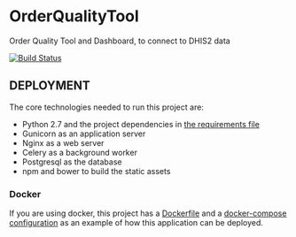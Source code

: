 # OrderQualityTool
Order Quality Tool and Dashboard, to connect to DHIS2 data

[![Build Status](https://travis-ci.org/CHAIUganda/OrderQualityTool.svg?branch=develop)](https://travis-ci.org/CHAIUganda/OrderQualityTool)

## DEPLOYMENT
The core technologies needed to run this project are:

- Python 2.7 and the project dependencies in [the requirements file](requirements/prod.txt)
- Gunicorn as an application server
- Nginx as a web server
- Celery as a background worker
- Postgresql as the database
- npm and bower to build the static assets



### Docker
If you are using docker, this project has a [Dockerfile](./Dockerfile) and a
[docker-compose configuration](./docker-compose.yml) as an example of how this application can
be deployed.


